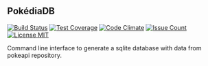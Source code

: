 ## PokédiaDB

[![Build Status](https://travis-ci.org/Kynarth/pokediadb.svg?branch=master)](https://travis-ci.org/Kynarth/pokediadb)
[![Test Coverage](https://codeclimate.com/github/Kynarth/pokediadb/badges/coverage.svg)](https://codeclimate.com/github/Kynarth/pokediadb/coverage)
[![Code Climate](https://codeclimate.com/github/Kynarth/pokediadb/badges/gpa.svg)](https://codeclimate.com/github/Kynarth/pokediadb)
[![Issue Count](https://codeclimate.com/github/Kynarth/pokediadb/badges/issue_count.svg)](https://codeclimate.com/github/Kynarth/pokediadb)
[![License MIT](http://img.shields.io/:license-mit-blue.svg)](http://doge.mit-license.org)

Command line interface to generate a sqlite database with data from pokeapi
repository.


